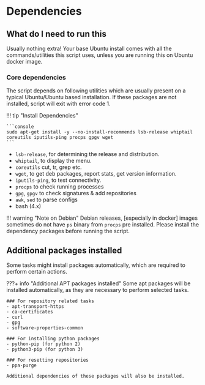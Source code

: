 # Dependencies

## What do I need to run this

Usually nothing extra! Your base Ubuntu install comes with all the commands/utilities this script uses, unless you are running this on Ubuntu docker image.

### Core dependencies

The script depends on following utilities which are usually present on a typical Ubuntu/Ubuntu based installation. If these packages are not installed, script will exit with error code 1.

!!! tip "Install Dependencies"

    ```console
    sudo apt-get install -y --no-install-recommends lsb-release whiptail coreutils iputils-ping procps gpgv wget
    ```

- `lsb-release`, for determining the release and distribution.
- `whiptail`, to display the menu.
- `coreutils` cut, tr, grep etc.
- `wget`, to get deb packages, report stats, get version information.
- `iputils-ping`, to test connectivity.
- `procps` to check running processes
- `gpg`, `gpgv` to check signatures & add repositories
- `awk`, `sed` to parse configs
- bash (4.x)

!!! warning "Note on Debian"
    Debian releases, [especially in docker] images sometimes do not have `ps` binary from `procps` pre installed. Please install the dependency packages before running the script.

## Additional packages installed

Some tasks might install packages automatically, which are required to perform certain actions.

???+ info "Additional APT packages installed"
    Some apt packages will be installed automatically, as they are necessary to perform selected tasks.

    ### For repository related tasks
    - apt-transport-https
    - ca-certificates
    - curl
    - gpg
    - software-properties-common

    ### For installing python packages
    - python-pip (for python 2)
    - python3-pip (for python 3)

    ### For resetting repositories
    - ppa-purge

    Additional dependencies of these packages will also be installed.
